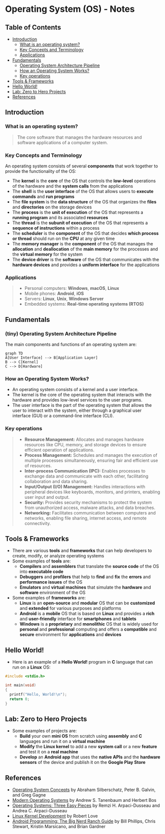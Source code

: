 # Operating System (OS) - Notes

## Table of Contents
  - [Introduction](#introduction)
    - [What is an operating system?](#what-is-an-operating-system)
    - [Key Concepts and Terminology](#key-concepts-and-terminology)
    - [Applications](#applications)
  - [Fundamentals](#fundamentals)
    - [Operating System Architecture Pipeline](#operating-system-architecture-pipeline)
    - [How an Operating System Works?](#how-an-operating-system-works)
    - [Key operations](#key-operations)
  - [Tools \& Frameworks](#tools--frameworks)
  - [Hello World!](#hello-world)
  - [Lab: Zero to Hero Projects](#lab-zero-to-hero-projects)
  - [References](#references)


## Introduction

### What is an operating system?
> The core software that manages the hardware resources and software applications of a computer system.

### Key Concepts and Terminology

An operating system consists of several **components** that work together to provide the functionality of the OS:

- The **kernel** is the **core** of the OS that controls the **low-level** operations of the hardware and the **system calls** from the applications
- The **shell** is the **user interface** of the OS that allows users to **execute commands** and **run programs**
- The **file system** is the **data structure** of the OS that organizes the **files** and **directories** on the storage devices
- The **process** is the **unit of execution** of the OS that represents a **running program** and its associated **resources**
- The **thread** is the **subunit of execution** of the OS that represents a **sequence of instructions** within a process
- The **scheduler** is the **component** of the OS that decides **which process or thread** should run on the **CPU** at any given time
- The **memory manager** is the **component** of the OS that manages the **allocation** and **deallocation** of the **main memory** for the processes and the **virtual memory** for the system
- The **device driver** is the **software** of the OS that communicates with the **hardware devices** and provides a **uniform interface** for the applications

### Applications
> - Personal computers: **Windows**, **macOS**, **Linux**
> - Mobile phones: **Android**, **iOS**
> - Servers: **Linux**, **Unix**, **Windows Server**
> - Embedded systems: **Real-time operating systems (RTOS)**


## Fundamentals

### (tiny) Operating System Architecture Pipeline

The main components and functions of an operating system are:

```mermaid
graph TD
A[User Interface] --> B[Application Layer]
B --> C[Kernel]
C --> D[Hardware]
```

### How an Operating System Works?

- An operating system consists of a kernel and a user interface.
- The kernel is the core of the operating system that interacts with the hardware and provides low-level services to the user programs.
- The user interface is the part of the operating system that allows the user to interact with the system, either through a graphical user interface (GUI) or a command-line interface (CLI).

### Key operations

> - **Resource Management:** Allocates and manages hardware resources like CPU, memory, and storage devices to ensure efficient operation of applications.
> - **Process Management:** Schedules and manages the execution of multiple processes simultaneously, ensuring fair and efficient use of resources.
> - **Inter-process Communication (IPC):** Enables processes to exchange data and communicate with each other, facilitating collaboration and data sharing.
> - **Input/Output (I/O) Management:** Handles interactions with peripheral devices like keyboards, monitors, and printers, enabling user input and output.
> - **Security:** Provides security mechanisms to protect the system from unauthorized access, malware attacks, and data breaches.
> - **Networking:** Facilitates communication between computers and networks, enabling file sharing, internet access, and remote connectivity.


## Tools & Frameworks
- There are various **tools** and **frameworks** that can help developers to create, modify, or analyze operating systems
- Some examples of **tools** are:
    - **Compilers** and **assemblers** that translate the **source code** of the OS into **executable code**
    - **Debuggers** and **profilers** that help to **find** and **fix** the **errors** and **performance issues** of the OS
    - **Emulators** and **virtual machines** that simulate the **hardware** and **software** environment of the OS
- Some examples of **frameworks** are:
    - **Linux** is an **open-source** and **modular** OS that can be **customized** and **extended** for various purposes and platforms
    - **Android** is a **mobile** OS that is based on **Linux** and provides a **rich** and **user-friendly** interface for **smartphones** and **tablets**
    - **Windows** is a **proprietary** and **monolithic** OS that is widely used for **personal** and **professional** computing and offers a **compatible** and **secure** environment for **applications** and **devices**

## Hello World!
- Here is an example of a **Hello World!** program in **C** language that can run on a **Linux** OS:

```c
#include <stdio.h>

int main(void) 
{
  printf("Hello, World!\n");
  return 0;
}
```

## Lab: Zero to Hero Projects

- Some examples of projects are:
    - **Build** your own **mini OS** from scratch using **assembly** and **C** languages and run it on a **virtual machine**
    - **Modify** the **Linux kernel** to add a new **system call** or a new **feature** and test it on a **real machine**
    - **Develop** an **Android app** that uses the **native APIs** and the **hardware sensors** of the device and publish it on the **Google Play Store**

## References
- [Operating System Concepts](https://www.amazon.com/Operating-System-Concepts-Abraham-Silberschatz/dp/1118063333) by Abraham Silberschatz, Peter B. Galvin, and Greg Gagne
- [Modern Operating Systems](https://www.amazon.com/Modern-Operating-Systems-Andrew-Tanenbaum/dp/013359162X) by Andrew S. Tanenbaum and Herbert Bos
- [Operating Systems: Three Easy Pieces](http://pages.cs.wisc.edu/~remzi/OSTEP/) by Remzi H. Arpaci-Dusseau and Andrea C. Arpaci-Dusseau
- [Linux Kernel Development](https://www.amazon.com/Linux-Kernel-Development-Robert-Love/dp/0672329468) by Robert Love
- [Android Programming: The Big Nerd Ranch Guide](https://www.amazon.com/Android-Programming-Ranch-Guide-Guides/dp/0135245125) by Bill Phillips, Chris Stewart, Kristin Marsicano, and Brian Gardner



